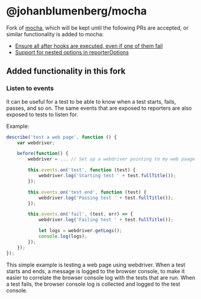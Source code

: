 # @johanblumenberg/mocha

Fork of [mocha](https://www.npmjs.com/package/mocha), which will be kept until the following PRs are accepted, or similar functionality is added to mocha:

- [Ensure all after hooks are executed, even if one of them fail](https://github.com/mochajs/mocha/pull/3281)
- [Support for nested options in reporterOptions](https://github.com/mochajs/mocha/pull/3487)

## Added functionality in this fork

### Listen to events

It can be useful for a test to be able to know when a test starts, fails, passes, and so on.
The same events that are exposed to reporters are also exposed to tests to listen for.

Example:

```js
describe('test a web page', function () {
    var webdriver;

    before(function() {
        webdriver = ... // Set up a webdriver pointing to my web paage

        this.events.on('test', function (test) {
            webdriver.log('Starting test ' + test.fullTitle());
        });

        this.events.on('test end', function (test) {
            webdriver.log('Passing test ' + test.fullTitle());
        });

        this.events.on('fail', (test, err) => {
            webdriver.log('Failing test ' + test.fullTitle());

            let logs = webdriver.getLogs();
            console.log(logs);
        });
    });
});
```

This simple example is testing a web page using webdriver.
When a test starts and ends, a message is logged to the browser console, to make it easier to correlate the browser console log with the tests that are run. When a test fails, the browser console log is collected and logged to the test console.